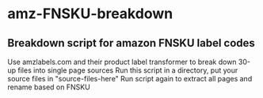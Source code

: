 # amz-FNSKU-breakdown

## Breakdown script for amazon FNSKU label codes

Use amzlabels.com and their product label transformer to break down 30-up files into single page sources
Run this script in a directory, put your source files in "source-files-here"
Run script again to extract all pages and rename based on FNSKU
